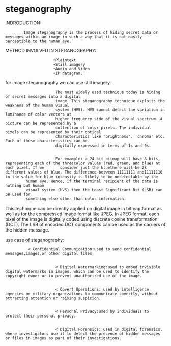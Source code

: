 # steganography



INDRODUCTION:
       
       
            Image steganography is the process of hiding secret data or messages within an image in such a way that it is not easily perceptible to the human eye.
            
            

METHOD INVOLVED IN STEGANOGRAPHY:
                 
                 
                         •Plaintext
                         •Still imagery
                         •Audio and Video
                         •IP datagram.
                         
                         
 for image steganography we can use still imagery.
                          
                          
                          The most widely used technique today is hiding of secret messages into a digital
                          image. This steganography technique exploits the weakness of the human visual
                          system (HVS). HVS cannot detect the variation in luminance of color vectors at
                          higher frequency side of the visual spectrum. A picture can be represented by a
                          collection of color pixels. The individual pixels can be represented by their optical
                          characteristics like 'brightness', 'chroma' etc. Each of these characteristics can be
                          digitally expressed in terms of 1s and 0s.
                          
                          
                          For example: a 24-bit bitmap will have 8 bits, representing each of the threecolor values (red, green, and blue) at each pixel. If we       consider just the bluethere will be 28 different values of blue. The difference between 11111111 and11111110 in the value for blue intensity is likely to be undetectable by the
             human eye. Hence, if the terminal recipient of the data is nothing but human
             visual system (HVS) then the Least Significant Bit (LSB) can be used for
             something else other than color information.


This technique can be directly applied on digital image in bitmap format as well
as for the compressed image format like JPEG. In JPEG format, each pixel of the
image is digitally coded using discrete cosine transformation (DCT). The LSB of
encoded DCT components can be used as the carriers of the hidden message.

use case of steganography:

              < Confidential Communication:used to send confidential messages,images,or other digital files


                          < Digital Watermarking:used to embed invisible digital watermarks in images, which can be used to identify the copyright owner or to prevent unauthorized use of the image.


                          < Covert Operations: used by intelligence agencies or military organizations to communicate covertly, without attracting attention or raising suspicion.

     
                          < Personal Privacy:used by individuals to protect their personal privacy.


                          < Digital Forensics: used in digital forensics, where investigators use it to detect the presence of hidden messages or files in images as part of their investigations.
                     

                               
      
                        
    
                       
